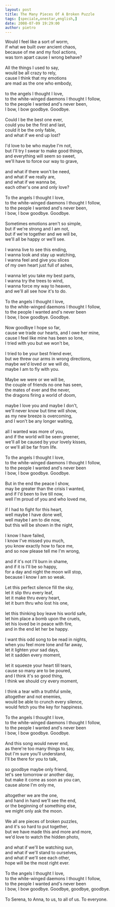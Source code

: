 ```yaml
---
layout: post
title: The Many Pieces Of A Broken Puzzle
tags: [speciale,onestar,english,]
date: 2008-07-09 19:29:00
author: pietro
---
```

Would I feel like a sort of worm,<br/>if what we built over ancient chaos,<br/>because of me and my fool actions,<br/>was torn apart cause I wrong behave?<br/><br/>All the things I used to say,<br/>would be all crazy to rely,<br/>cause I think that my emotions<br/>are mad as the one who embody,<br/><br/>to the angels I thought I love,<br/>to the white-winged daemons I thought I follow,<br/>to the people I wanted and's never been,<br/>I bow, I bow goodbye. Goodbye.<br/><br/>Could I be the best one ever,<br/>could you be the first and last,<br/>could it be the only fable,<br/>and what if we end up lost?<br/><br/>I'd love to be who maybe I'm not,<br/>but I'll try I swear to make good things,<br/>and everything will seem so sweet,<br/>we'll have to force our way to grave,<br/><br/>and what if there won't be need,<br/>and what if we really are,<br/>and what if we wanna be,<br/>each other's one and only love?<br/><br/>To the angels I thought I love,<br/>to the white-winged daemons I thought I follow,<br/>to the people I wanted and's never been,<br/>I bow, I bow goodbye. Goodbye.<br/><br/>Sometimes emotions aren't so simple,<br/>but if we're strong and I am not,<br/>but if we're together and we will be,<br/>we'll all be happy or we'll see.<br/><br/>I wanna live to see this ending,<br/>I wanna look and stay up watching,<br/>I wanna feel and give you slices<br/>of my own heart just full of ashes,<br/><br/>I wanna let you take my best parts,<br/>I wanna try the trees to wind,<br/>I wanna force my way to heaven,<br/>and we'll all see how it's to do.<br/><br/>To the angels I thought I love,<br/>to the white-winged daemons I thought I follow,<br/>to the people I wanted and's never been<br/>I bow, I bow goodbye. Goodbye.<br/><br/>Now goodbye I hope so far,<br/>cause we trade our hearts, and I owe her mine,<br/>cause I feel like mine has been so lone,<br/>I tried with you but we won't be,<br/><br/>I tried to be your best friend ever,<br/>but we threw our arms in wrong directions,<br/>maybe we'd loved or we will do,<br/>maybe I am to fly with you.<br/><br/>Maybe we were or we will be,<br/>the couple of friends no one has seen,<br/>the mates of ever and the never,<br/>the dragons firing a world of doom,<br/><br/>maybe I love you and maybe I don't,<br/>we'll never know but time will show,<br/>as my new breeze is overcoming,<br/>and I won't be any longer waiting,<br/><br/>all I wanted was more of you,<br/>and if the world will be seen greener,<br/>we'll all be caused by your lovely kisses,<br/>or we'll all be far from life.<br/><br/>To the angels I thought I love,<br/>to the white-winged daemons I thought I follow,<br/>to the people I wanted and's never been<br/>I bow, I bow goodbye. Goodbye.<br/><br/>But in the end the peace I show,<br/>may be greater than the crisis I wanted,<br/>and if I'd been to live till now,<br/>well I'm proud of you and who loved me,<br/><br/>if I had to fight for this heart,<br/>well maybe I have done well,<br/>well maybe I am to die now,<br/>but this will be shown in the night,<br/><br/>I know I have failed,<br/>I know I've missed you much,<br/>you know exactly how to face me,<br/>and so now please tell me I'm wrong,<br/><br/>and if it's not I'll burn in shame,<br/>and if it is I'll be so happy,<br/>for a day and night the moon will stop,<br/>because I know I am so weak.<br/><br/>Let this perfect silence fill the sky,<br/>let it slip thru every leaf,<br/>let it make thru every heart,<br/>let it burn thru who lost his one,<br/><br/>let this thinking boy leave his world safe,<br/>let him place a bomb upon the cruels,<br/>let his loved be in peace with fire,<br/>and in the end let her be happy.<br/><br/>I want this odd song to be read in nights,<br/>when you feel more lone and far away,<br/>let it lighten your sad days,<br/>let it sadden every moment,<br/><br/>let it squeeze your heart till tears,<br/>cause so many are to be poured,<br/>and I think it's so good thing,<br/>I think we should cry every moment,<br/><br/>I think a tear with a truthful smile,<br/>altogether and not enemies,<br/>would be able to crunch every silence,<br/>would fetch you the key for happiness.<br/><br/>To the angels I thought I love,<br/>to the white-winged daemons I thought I follow,<br/>to the people I wanted and's never been<br/>I bow, I bow goodbye. Goodbye.<br/><br/>And this song would never end,<br/>as there're too many things to say,<br/>but I'm sure you'll understand,<br/>I'll be there for you to talk,<br/><br/>so goodbye maybe only friend,<br/>let's see tomorrow or another day,<br/>but make it come as soon as you can,<br/>cause alone I'm only me,<br/><br/>altogether we are the one,<br/>and hand in hand we'll see the end,<br/>or the beginning of something else,<br/>we might only ask the moon.<br/><br/>We all are pieces of broken puzzles,<br/>and it's so hard to put together,<br/>but we have made this and more and more,<br/>we'd love to watch the hidden photo,<br/><br/>and what if we'll be watching sun,<br/>and what if we'll stand to ourselves,<br/>and what if we'll see each other,<br/>hope will be the most right ever.<br/><br/>To the angels I thought I love,<br/>to the white-winged daemons I thought I follow,<br/>to the people I wanted and's never been<br/>I bow, I bow goodbye. Goodbye, goodbye, goodbye.<br/><br/>To Serena, to Anna, to us, to all of us.  To everyone.
